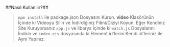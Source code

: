 ##Nasıl Kullanılır?##
>`npm install` ile package.json Dosyasını Kurun.
>**video** Klasörünün İçinde ki Videoyu Silin ve İndirdiğiniz Filmi/Diziyi Koyun.
>Eğer Kendiniz Site Kuruyorsanız `app.js` ve libarys İçinde ki `watch.js` Dosyalarını İndirin
>ve `index.ejs` dosyasında ki Element id'lerini Kendi id'leriniz ile Aynı Yapınız. 
